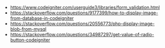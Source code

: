 * https://www.codeigniter.com/userguide3/libraries/form_validation.html
* https://stackoverflow.com/questions/9177399/how-to-display-image-from-database-in-codeigniter
* https://stackoverflow.com/questions/20556773/php-display-image-blob-from-mysql
* https://stackoverflow.com/questions/34987297/get-value-of-radio-button-codeigniter
